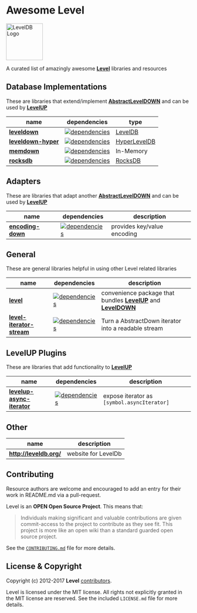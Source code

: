 Awesome Level
=====

<img alt="LevelDB Logo" height="100" src="http://leveldb.org/img/logo.svg">

A curated list of amazingly awesome **[Level](https://github.com/level)** libraries and resources

Database Implementations
------------

These are libraries that extend/implement **[AbstractLevelDOWN](https://github.com/level/abstract-leveldown)** and can be used by **[LevelUP](https://github.com/level/levelup)** 

| name | dependencies | type |
| ---- | ------------ | ---- |
| **[leveldown](https://github.com/level/leveldown)** | [![dependencies](https://david-dm.org/Level/leveldown.svg)](https://david-dm.org/level/leveldown)| [LevelDB](https://github.com/google/leveldb) |
| **[leveldown-hyper](https://github.com/level/leveldown-hyper)** | [![dependencies](https://david-dm.org/Level/leveldown-hyper.svg)](https://david-dm.org/level/leveldown-hyper)| [HyperLevelDB](https://github.com/rescrv/HyperLevelDB) |
| **[memdown](https://github.com/level/memdown)** | [![dependencies](https://david-dm.org/Level/memdown.svg)](https://david-dm.org/level/memdown)| In-Memory |
| **[rocksdb](https://github.com/level/rocksdb)** | [![dependencies](https://david-dm.org/Level/rocksdb.svg)](https://david-dm.org/level/rocksdb)| [RocksDB](https://github.com/facebook/rocksdb/) |

Adapters
------------

These are libraries that adapt another **[AbstractLevelDOWN](https://github.com/level/abstract-leveldown)** and can be used by **[LevelUP](https://github.com/level/levelup)** 

| name | dependencies | description |
| ---- | ------------ | ----------- |
| **[encoding-down](https://github.com/level/encoding-down)**   | [![dependencies](https://david-dm.org/Level/encoding-down.svg)](https://david-dm.org/level/encoding-down) | provides key/value encoding


General
------------

These are general libraries helpful in using other Level related libraries

| name | dependencies | description |
| ---- | ------------ | ---- |
| **[level](https://github.com/level/level)** | [![dependencies](https://david-dm.org/Level/level.svg)](https://david-dm.org/level/level)| convenience package that bundles **[LevelUP](https://github.com/level/levelup)** and  **[LevelDOWN](https://github.com/level/leveldown)**
| **[level-iterator-stream](https://github.com/level/iterator-stream)** | [![dependencies](https://david-dm.org/Level/iterator-stream.svg)](https://david-dm.org/level/iterator-stream) | Turn a AbstractDown iterator into a readable stream

LevelUP Plugins
------------
These are libraries that add functionality to **[LevelUP](https://github.com/level/levelup)** 

| name | dependencies | description |
| ---- | ------------ | ----------- |
| **[levelup-async-iterator](https://github.com/MeirionHughes/levelup-async-iterator)**   | [![dependencies](https://david-dm.org/MeirionHughes/levelup-async-iterator.svg)](https://david-dm.org/MeirionHughes/levelup-async-iterator) | expose iterator as `[symbol.asyncIterator]`

Other
------------

| name | description |
| ---- | ----------- |
| **http://leveldb.org/** | website for LevelDb


<a name="contributing"></a>
Contributing
------------

Resource authors are welcome and encouraged to add an entry for their work in README.md via a pull-request. 

Level is an **OPEN Open Source Project**. This means that:

> Individuals making significant and valuable contributions are given commit-access to the project to contribute as they see fit. This project is more like an open wiki than a standard guarded open source project.

See the [`CONTRIBUTING.md`](https://github.com/Level/community/blob/master/CONTRIBUTING.md) file for more details.

<a name="license"></a>
License &amp; Copyright
-------------------

Copyright (c) 2012-2017 **Level** [contributors](https://github.com/level/community#contributors).

Level is licensed under the MIT license. All rights not explicitly granted in the MIT license are reserved. See the included `LICENSE.md` file for more details.
